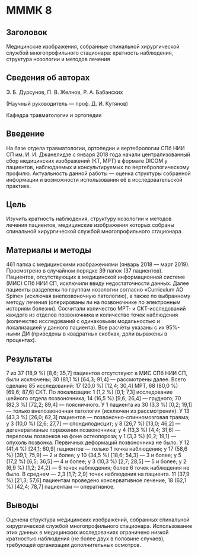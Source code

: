 # МММК 8

## Заголовок

Медицинские изображения, собранные спинальной хирургической службой многопрофильного стационара: кратность наблюдения, структура нозологии и методов лечения

## Сведения об авторах

Э. Б. Дурсунов, П. В. Желнов, Р. А. Бабанских

(Научный руководитель — проф. Д. И. Кутянов)

Кафедра травматологии и ортопедии

## Введение

На базе отдела травматологии, ортопедии и вертебрологии СПб НИИ СП им. И. И. Джанелидзе с января 2018 года начали централизованный сбор медицинских изображений (КТ, МРТ) в формате DICOM у пациентов, наблюдаемых и консультируемых по вертебрологическому профилю. Актуальность данной работы — оценка структуры собранной информации и возможности использования её в исследовательской практике.

## Цель

Изучить кратность наблюдения, структуру нозологии и методов лечения пациентов, медицинские изображения которых собраны спинальной хирургической службой многопрофильного стационара.

## Материалы и методы

461 папка с медицинскими изображениями (январь 2018 — март 2019). Просмотрено в случайном порядке 39 папок (37 пациентов). Пациентов, отсутствующих в медицинской информационной системе (МИС) СПб НИИ СП, исключили ввиду недостаточности данных. Далее пациенты разделены по группам нозологии согласно «Curriculum AO Spine» (исключая внепозвоночную патологию), а также по выбранному методу лечения (оперированы ли на позвоночнике по электронным историям болезни). Сосчитали количество МРТ- и СКТ-исследований каждого из отделов позвоночника и количество точек наблюдения (количество исследований с одинаковыми модальностью и локализацией у данного пациента). Все расчёты указаны с их 95%-ными ДИ (приведены в квадратных скобках, доли выражены в процентах).

## Результаты

7 из 37 (18,9 %) [8,6; 35,7] пациентов отсутствуют в МИС СПб НИИ СП, были исключены; 30 (81,1 %) [64,3; 91,4] — рассмотрены далее. Всего сделано 85 исследований: 17 (20,0 %) [12,4; 30,4] МРТ, 68 (80,0 %) [69,6; 87,6] СКТ. По локализации: 1 (1,2 %) [0,1; 7,3] исследование шейного отдела позвоночника; 14 (16,5 %) [9,6; 26,4] — грудного; 70 (82,3 %) [72,2; 89,4] — поясничного. У 1 пациента из 30 (3,3 %) [0,2; 19,1] — только внепозвоночная патология (исключен из рассмотрения). У 13 (43,3 %) [26,0; 62,3] пациентов — позвоночно-спинномозговая травма; у 3 (10,0 %) [2,6; 27,7] — спондилодисцит; у 8 (26,7 %) [13,0; 46,2] — дегенеративные поражения позвоночника; у 4 (13,3 %) [4,4; 31,6] — переломы позвонков на фоне остеопороза; у 1 (3,3 %) [0,2; 19,1] — опухоль позвонка. Первичных деформаций позвоночника не было. У 12 (41,4 %) [24,1; 60,9] пациентов — только 1 точка наблюдения; у 17 (58,6 %) [39,1; 75,9] — 2 и более; у 10 (34,5 %) [18,6; 54,3] — 3 и более; у 5 (17,2 %) [6,5; 36,5] — 4 и более; у 3 (10,3 %) [2,7; 28,5] — 5 и более; у 2 (6,9 %) [1,2; 24,2] — 6 точек наблюдения; более 6 точек наблюдения не было. В среднем — 2,3 [1,7; 2,9] точек наблюдения на пациента. 11 (37,9 %) [21,3; 57,6] пациентам проведено консервативное лечение, 18 (62,1 %) [42,4; 78,7] пациентам — оперативное.

## Выводы

Оценена структура медицинских изображений, собранных спинальной хирургической службой многопрофильного стационара. Использование этих данных в медицинских исследованиях ограничено низкой кратностью наблюдения (не более двух в половине случаев), требующей организации дополнительных осмотров.
